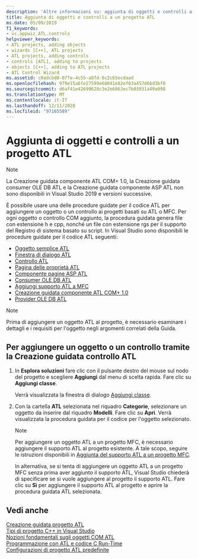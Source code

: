 ```yaml
---
description: 'Altre informazioni su: aggiunta di oggetti e controlli a un progetto ATL'
title: Aggiunta di oggetti e controlli a un progetto ATL
ms.date: 05/09/2019
f1_keywords:
- vc.appwiz.ATL.controls
helpviewer_keywords:
- ATL projects, adding objects
- wizards [C++], ATL projects
- ATL projects, adding controls
- controls [ATL], adding to projects
- objects [C++], adding to ATL projects
- ATL Control Wizard
ms.assetid: c0adcbd0-07fe-4c55-a8fd-8c2c65ecdaad
ms.openlocfilehash: 979e15a6fe27599e68841e82ef03a457d66d3bf0
ms.sourcegitcommit: d6af41e42699628c3e2e6063ec7b03931a49a098
ms.translationtype: MT
ms.contentlocale: it-IT
ms.lasthandoff: 12/11/2020
ms.locfileid: "97165589"
---
```

# <a name="adding-objects-and-controls-to-an-atl-project"></a>Aggiunta di oggetti e controlli a un progetto ATL

> [!NOTE]
> La Creazione guidata componente ATL COM+ 1.0, la Creazione guidata consumer OLE DB ATL e la Creazione guidata componente ASP ATL non sono disponibili in Visual Studio 2019 e versioni successive.

È possibile usare una delle procedure guidate per il codice ATL per aggiungere un oggetto o un controllo ai progetti basati su ATL o MFC. Per ogni oggetto o controllo COM aggiunto, la procedura guidata genera file con estensione h e cpp, nonché un file con estensione rgs per il supporto del Registro di sistema basato su script. In Visual Studio sono disponibili le procedure guidate per il codice ATL seguenti:

- [Oggetto semplice ATL](../../atl/reference/atl-simple-object-wizard.md)
- [Finestra di dialogo ATL](../../atl/reference/atl-dialog-wizard.md)
- [Controllo ATL](../../atl/reference/atl-control-wizard.md)
- [Pagina delle proprietà ATL](../../atl/reference/atl-property-page-wizard.md)
- [Componente pagine ASP ATL](../../atl/reference/atl-active-server-page-component-wizard.md)
- [Consumer OLE DB ATL](../../atl/reference/atl-ole-db-consumer-wizard.md)
- [Aggiungi supporto ATL a MFC](../../mfc/reference/adding-atl-support-to-your-mfc-project.md)
- [Creazione guidata componente ATL COM+ 1.0](../../atl/reference/atl-com-plus-1-0-component-wizard.md)
- [Provider OLE DB ATL](../../atl/reference/atl-ole-db-provider-wizard.md)

> [!NOTE]
> Prima di aggiungere un oggetto ATL al progetto, è necessario esaminare i dettagli e i requisiti per l'oggetto negli argomenti correlati della Guida.

## <a name="to-add-an-object-or-a-control-using-the-atl-control-wizard"></a>Per aggiungere un oggetto o un controllo tramite la Creazione guidata controllo ATL

1. In **Esplora soluzioni** fare clic con il pulsante destro del mouse sul nodo del progetto e scegliere **Aggiungi** dal menu di scelta rapida. Fare clic su **Aggiungi classe**.

   Verrà visualizzata la finestra di dialogo [Aggiungi classe](../../ide/adding-a-class-visual-cpp.md#add-class-dialog-box).

1. Con la cartella **ATL** selezionata nel riquadro **Categorie**, selezionare un oggetto da inserire dal riquadro **Modelli**. Fare clic su **Apri**. Verrà visualizzata la procedura guidata per il codice per l'oggetto selezionato.

   > [!NOTE]
   > Per aggiungere un oggetto ATL a un progetto MFC, è necessario aggiungere il supporto ATL al progetto esistente. A tale scopo, seguire le istruzioni disponibili in [Aggiunta del supporto ATL a un progetto MFC](../../mfc/reference/adding-atl-support-to-your-mfc-project.md).

   In alternativa, se si tenta di aggiungere un oggetto ATL a un progetto MFC senza prima aver aggiunto il supporto ATL, Visual Studio chiederà di specificare se si vuole aggiungere al progetto il supporto ATL. Fare clic su **Sì** per aggiungere il supporto ATL al progetto e aprire la procedura guidata ATL selezionata.

## <a name="see-also"></a>Vedi anche

[Creazione guidata progetto ATL](../../atl/reference/atl-project-wizard.md)<br/>
[Tipi di progetto C++ in Visual Studio](../../build/reference/visual-cpp-project-types.md)<br/>
[Nozioni fondamentali sugli oggetti COM ATL](../../atl/fundamentals-of-atl-com-objects.md)<br/>
[Programmazione con ATL e codice C Run-Time](../../atl/programming-with-atl-and-c-run-time-code.md)<br/>
[Configurazioni di progetto ATL predefinite](../../atl/reference/default-atl-project-configurations.md)
